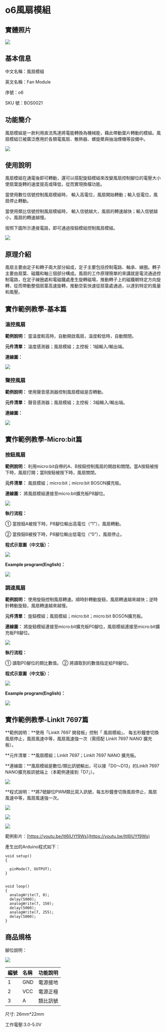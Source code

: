 # o6風扇模組

## 實體照片

![](../../.gitbook/assets/fan_module.jpg)

## 基本信息

中文名稱：風扇模組

英文名稱：Fan Module

序號：o6

SKU 號：BOS0021

## 功能簡介

風扇模組是一款利用直流馬達將電能轉換為機械能，藉此帶動葉片轉動的模組。風扇模組已被廣泛應用於各類電風扇、散熱器、螺旋槳與抽油煙機等設備中。

![](../../.gitbook/assets/fan_module_intro.png)

## 使用說明

風扇模組在通電後即可轉動，還可以搭配旋鈕模組來改變風扇控制腳位的電壓大小使扇葉旋轉的速度提高或降低，從而實現換檔功能。

當使用數位信號控制風扇模組時， 輸入高電位，風扇開始轉動；輸入低電位，風扇停止轉動。

當使用類比信號控制風扇模組時， 輸入信號越大，風扇的轉速越快；輸入信號越小，風扇的轉速越慢。

按照下圖所示連接電路，即可通過按鈕模組控制風扇模組。

![](../../.gitbook/assets/fan_module_ui.png)

## 原理介紹

風扇主要由定子和轉子兩大部分組成，定子主要包括控制電路、軸承、線圈。轉子主要由扇葉、磁鐵和軸三個部分構成。風扇的工作原理簡單的來講就是電流通過控制電路，在定子線圈處和電磁鐵處產生旋轉磁場，推動轉子上的磁鐵朝特定方向旋轉，從而帶動整個扇葉高速旋轉，推動空氣快速從扇葉處通過，以達到特定的風量和風壓。

## 實作範例教學-基本篇

### **溫控風扇**

**範例說明：** 當溫度較高時，自動開啟風扇，溫度較低時，自動關閉。

**元件清單：** 溫度感測器；風扇模組；主控板：1組輸入/輸出端。

**連線圖：**

![](../../.gitbook/assets/fan_module_example1.png)

### **聲控風扇**

**範例說明：** 使用聲音感測器控制風扇模組是否轉動。

**元件清單：** 聲音感測器；風扇模組；主控板：3組輸入/輸出端。

**連線圖：**

![](../../.gitbook/assets/fan_module_example2.png)

## 實作範例教學-Micro:bit篇

### **按鈕風扇**

**範例說明：** 利用micro:bit自帶的A、B按鈕控制風扇的開啟和關閉。當A按鈕被按下時，風扇打開；當B按鈕被按下時，風扇關閉。

**元件清單：** 風扇模組；micro:bit；micro:bit BOSON擴充板。

**連線圖：** 將風扇模組連接至micro:bit擴充板P8腳位。

![](../../.gitbook/assets/fan_module_example_m1.png)

**執行流程：**

① 當按鈕A被按下時，P8腳位輸出高電位（“1”），風扇轉動。

② 當按鈕B被按下時，P8腳位輸出低電位（“0”），風扇停止。

**程式示意圖（中文版）：**

![](../../.gitbook/assets/fan_module_prg1_ch_tw.png)

**Example program\(English\)：**

![](../../.gitbook/assets/fan_module_prg1_en.png)

### **調速風扇**

**範例說明：** 使用旋鈕控制風扇轉速。順時針轉動旋鈕，風扇轉速越來越快；逆時針轉動旋鈕，風扇轉速越來越慢。

**元件清單：** 旋鈕模組；風扇模組；micro:bit；micro:bit BOSON擴充板。

**連線圖：** 將旋鈕模組連接至micro:bit擴充板P0腳位，風扇模組連接至micro:bit擴充板P8腳位。

![](../../.gitbook/assets/fan_module_example_m2.png)

**執行流程：**

① 讀取P0腳位的類比數值。 ② 將讀取到的數值指定給P8腳位。

**程式示意圖（中文版）：**

![](../../.gitbook/assets/fan_module_prg2_ch_tw.png)

**Example program\(English\)：**

![](../../.gitbook/assets/fan_module_prg2_en.png)

## 實作範例教學-LinkIt 7697篇

**範例說明：**使用「LinkIt 7697 開發板」控制「 風扇模組」， 每五秒鐘會切換風扇停止，風扇風速中等，風扇風速強一次（需搭配 LinkIt 7697 NANO 擴充板）。

**元件清單：**風扇模組；LinkIt 7697；LinkIt 7697 NANO 擴充板。

**連線圖：**風扇模組是數位/類比訊號輸出，可以接「D0～D13」的LinkIt 7697 NANO擴充板訊號端上（本範例連接到「D7」）。

![](../../.gitbook/assets/fan_module_7697_1.jpg)

**程式說明：**將7號腳位PWM類比寫入訊號，每五秒鐘會切換風扇停止，風扇風速中等，風扇風速強一次。

![](../../.gitbook/assets/fan_module_7697_2.jpg)

![](../../.gitbook/assets/fan_module_7697_3.jpg)

![](../../.gitbook/assets/fan_module_7697_4.jpg)

範例影片：[https://youtu.be/Itl6lUYf9Ws](https://youtu.be/Itl6lUYf9Ws)

產生出的Arduino程式如下：

```text
void setup()
{

  pinMode(7, OUTPUT);
}


void loop()
{
  analogWrite(7, 0);
  delay(5000);
  analogWrite(7, 150);
  delay(5000);
  analogWrite(7, 255);
  delay(5000);
}
```

## 商品規格

腳位說明：

![](../../.gitbook/assets/fan_module_spec.png)

| **編號** | **名稱** | **功能說明** |
| :--- | :--- | :--- |
| 1 | GND | 電源接地 |
| 2 | VCC | 電源正極 |
| 3 | A | 類比訊號 |

尺寸: 26mm\*22mm

工作電壓:3.0-5.0V

